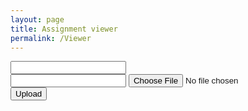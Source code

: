 ```yaml
---
layout: page
title: Assignment viewer
permalink: /Viewer
---
```


<html lang="en">
<head>
    <meta charset="UTF-8">
    <title>File Upload</title>
</head>
<body>
    <form id="uploadForm">
        <input type="text" id="uname" name="uname"><br>
        <input type="text" id="assignment" name="assignment">
        <!-- <select id="assignmentDropdown">
            <option value="" disabled selected>Select Assignment</option>
        </select>
        <p>Selected Assignment Name: <span id="selectedAssignmentName"></span></p> -->
        <input type="file" id="fileInput" name="file">
        <button type="button" onclick="uploadFile()">Upload</button>
    </form>
    <!-- <h1>Uploaded Files</h1>
    <ul id="fileList"></ul> -->
</body>

<script>
    // document.addEventListener('DOMContentLoaded', function () {
    //     fetch('http://localhost:8091/api/assignments/') 
    //         .then(response => response.json())
    //         .then(data => {
    //             const dropdown = document.getElementById('assignmentDropdown');
    //             data.forEach(assignment => {
    //                 const option = document.createElement('option');
    //                 option.textContent = assignment.title;
    //                 dropdown.appendChild(option);
    //             });
    //         })
    //         .catch(error => {
    //             console.error('Error fetching assignment data:', error);
    //         });
    //     document.getElementById('assignmentDropdown').addEventListener('change', function () {
    //         const selectedAssignmentName = this.textContent;
    //         const maxScore = this.value;
    //         document.getElementById('selectedAssignmentName').textContent = selectedAssignmentName;
    //         document.getElementById('selectedAssignmentMaxPoints').textContent = maxScore;
    //     });
    // });

    // fetch('/files/soham')
    //     .then(response => response.json())
    //     .then(files => {
    //         // Handle the list of files (e.g., display them in a list)
    //         console.log(files);
    //     })
    //     .catch(error => console.error('Error fetching files:', error));

    async function uploadFile() {
        const fileInput = document.getElementById('fileInput');
        const nameInput = document.getElementById('uname').value;
        const assignmentInput = document.getElementById('assignment').value;
        const formData = new FormData();

        // alert(document.getElementById('uname').value);
        // alert(document.getElementById('assignment').value);

        formData.append('file', fileInput.files[0]);
        formData.append('name', nameInput);
        formData.append('assignment', assignmentInput);

        try {
            const response = await fetch('http://localhost:8091/upload', {
                method: 'POST',
                body: formData
            });
            if (response.ok) {
                // alert('File uploaded successfully');
            } else {
                alert('File upload failed');
            }
        } catch (error) {
            console.error('Error uploading file:', error);
            alert('Error uploading file');
        }
    }
</script>
</html>
